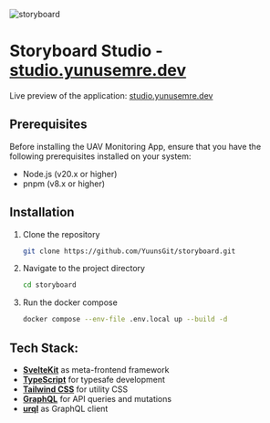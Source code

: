 ![storyboard](https://github.com/user-attachments/assets/415b8d37-9886-4f92-8d14-212ecbea95fd)

# Storyboard Studio - [studio.yunusemre.dev](https://studio.yunusemre.dev/)

Live preview of the application: [studio.yunusemre.dev](https://studio.yunusemre.dev/)

## Prerequisites
Before installing the UAV Monitoring App, ensure that you have the following prerequisites installed on your system:

- Node.js (v20.x or higher)
- pnpm (v8.x or higher)

## Installation

1. Clone the repository
   
   ```sh
   git clone https://github.com/YuunsGit/storyboard.git
   ```

2. Navigate to the project directory
   
   ```sh
   cd storyboard
   ```

3. Run the docker compose
   
   ```sh
   docker compose --env-file .env.local up --build -d
   ```

## Tech Stack:
- **<ins>SvelteKit</ins>** as meta-frontend framework
- **<ins>TypeScript</ins>** for typesafe development
- **<ins>Tailwind CSS</ins>** for utility CSS
- **<ins>GraphQL</ins>** for API queries and mutations
- **<ins>urql</ins>** as GraphQL client
